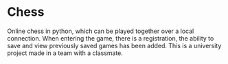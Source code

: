 # Chess
Online chess in python, which can be played together over a local connection. When entering the game, there is a registration, the ability to save and view previously saved games has been added.  This is a university project made in a team with a classmate.
